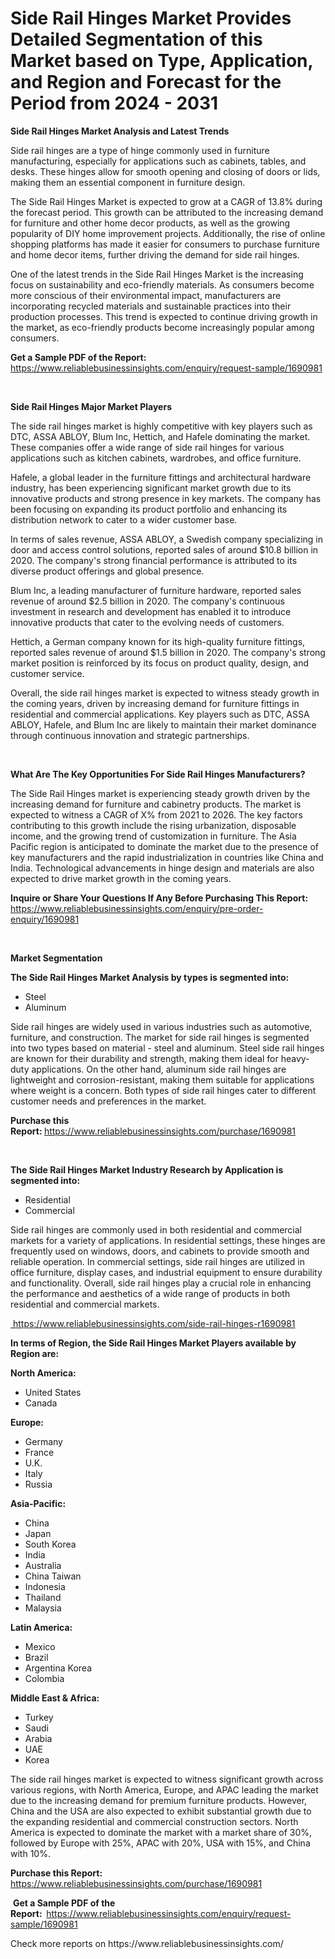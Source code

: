 <p><h1>Side Rail Hinges Market Provides Detailed Segmentation of this Market based on Type, Application, and Region and Forecast for the Period from 2024 - 2031</h1></p><p><strong>Side Rail Hinges Market Analysis and Latest Trends</strong></p>
<p><p>Side rail hinges are a type of hinge commonly used in furniture manufacturing, especially for applications such as cabinets, tables, and desks. These hinges allow for smooth opening and closing of doors or lids, making them an essential component in furniture design.</p><p>The Side Rail Hinges Market is expected to grow at a CAGR of 13.8% during the forecast period. This growth can be attributed to the increasing demand for furniture and other home decor products, as well as the growing popularity of DIY home improvement projects. Additionally, the rise of online shopping platforms has made it easier for consumers to purchase furniture and home decor items, further driving the demand for side rail hinges.</p><p>One of the latest trends in the Side Rail Hinges Market is the increasing focus on sustainability and eco-friendly materials. As consumers become more conscious of their environmental impact, manufacturers are incorporating recycled materials and sustainable practices into their production processes. This trend is expected to continue driving growth in the market, as eco-friendly products become increasingly popular among consumers.</p></p>
<p><strong>Get a Sample PDF of the Report:&nbsp;</strong> <a href="https://www.reliablebusinessinsights.com/enquiry/request-sample/1690981">https://www.reliablebusinessinsights.com/enquiry/request-sample/1690981</a></p>
<p>&nbsp;</p>
<p><strong>Side Rail Hinges Major Market Players</strong></p>
<p><p>The side rail hinges market is highly competitive with key players such as DTC, ASSA ABLOY, Blum Inc, Hettich, and Hafele dominating the market. These companies offer a wide range of side rail hinges for various applications such as kitchen cabinets, wardrobes, and office furniture. </p><p>Hafele, a global leader in the furniture fittings and architectural hardware industry, has been experiencing significant market growth due to its innovative products and strong presence in key markets. The company has been focusing on expanding its product portfolio and enhancing its distribution network to cater to a wider customer base.</p><p>In terms of sales revenue, ASSA ABLOY, a Swedish company specializing in door and access control solutions, reported sales of around $10.8 billion in 2020. The company's strong financial performance is attributed to its diverse product offerings and global presence.</p><p>Blum Inc, a leading manufacturer of furniture hardware, reported sales revenue of around $2.5 billion in 2020. The company's continuous investment in research and development has enabled it to introduce innovative products that cater to the evolving needs of customers.</p><p>Hettich, a German company known for its high-quality furniture fittings, reported sales revenue of around $1.5 billion in 2020. The company's strong market position is reinforced by its focus on product quality, design, and customer service.</p><p>Overall, the side rail hinges market is expected to witness steady growth in the coming years, driven by increasing demand for furniture fittings in residential and commercial applications. Key players such as DTC, ASSA ABLOY, Hafele, and Blum Inc are likely to maintain their market dominance through continuous innovation and strategic partnerships.</p></p>
<p>&nbsp;</p>
<p><strong>What Are The Key Opportunities For Side Rail Hinges Manufacturers?</strong></p>
<p><p>The Side Rail Hinges market is experiencing steady growth driven by the increasing demand for furniture and cabinetry products. The market is expected to witness a CAGR of X% from 2021 to 2026. The key factors contributing to this growth include the rising urbanization, disposable income, and the growing trend of customization in furniture. The Asia Pacific region is anticipated to dominate the market due to the presence of key manufacturers and the rapid industrialization in countries like China and India. Technological advancements in hinge design and materials are also expected to drive market growth in the coming years.</p></p>
<p><strong>Inquire or Share Your Questions If Any Before Purchasing This Report:</strong> <a href="https://www.reliablebusinessinsights.com/enquiry/pre-order-enquiry/1690981">https://www.reliablebusinessinsights.com/enquiry/pre-order-enquiry/1690981</a></p>
<p>&nbsp;</p>
<p><strong>Market Segmentation</strong></p>
<p><strong>The Side Rail Hinges Market Analysis by types is segmented into:</strong></p>
<p><ul><li>Steel</li><li>Aluminum</li></ul></p>
<p><p>Side rail hinges are widely used in various industries such as automotive, furniture, and construction. The market for side rail hinges is segmented into two types based on material - steel and aluminum. Steel side rail hinges are known for their durability and strength, making them ideal for heavy-duty applications. On the other hand, aluminum side rail hinges are lightweight and corrosion-resistant, making them suitable for applications where weight is a concern. Both types of side rail hinges cater to different customer needs and preferences in the market.</p></p>
<p><strong>Purchase this Report:&nbsp;</strong><a href="https://www.reliablebusinessinsights.com/purchase/1690981">https://www.reliablebusinessinsights.com/purchase/1690981</a></p>
<p>&nbsp;</p>
<p><strong>The Side Rail Hinges Market Industry Research by Application is segmented into:</strong></p>
<p><ul><li>Residential</li><li>Commercial</li></ul></p>
<p><p>Side rail hinges are commonly used in both residential and commercial markets for a variety of applications. In residential settings, these hinges are frequently used on windows, doors, and cabinets to provide smooth and reliable operation. In commercial settings, side rail hinges are utilized in office furniture, display cases, and industrial equipment to ensure durability and functionality. Overall, side rail hinges play a crucial role in enhancing the performance and aesthetics of a wide range of products in both residential and commercial markets.</p></p>
<p><a href="https://www.reliablebusinessinsights.com/side-rail-hinges-r1690981">&nbsp;https://www.reliablebusinessinsights.com/side-rail-hinges-r1690981</a></p>
<p><strong>In terms of Region, the Side Rail Hinges Market Players available by Region are:</strong></p>
<p>
    <p> <strong> North America: </strong>
        <ul>
            <li>United States</li>
            <li>Canada</li>
        </ul>
        </p> 
    <p> <strong> Europe: </strong>
        <ul>
            <li>Germany</li>
            <li>France</li>
            <li>U.K.</li>
            <li>Italy</li>
            <li>Russia</li>
        </ul>
        </p> 
    <p> <strong> Asia-Pacific: </strong>
        <ul>
            <li>China</li>
            <li>Japan</li>
            <li>South Korea</li>
            <li>India</li>
            <li>Australia</li>
            <li>China Taiwan</li>
            <li>Indonesia</li>
            <li>Thailand</li>
            <li>Malaysia</li>
        </ul>
        </p> 
    <p> <strong> Latin America: </strong>
        <ul>
            <li>Mexico</li>
            <li>Brazil</li>
            <li>Argentina Korea</li>
            <li>Colombia</li>
        </ul>
        </p> 
    <p> <strong> Middle East & Africa: </strong>
        <ul>
            <li>Turkey</li>
            <li>Saudi</li>
            <li>Arabia</li>
            <li>UAE</li>
            <li>Korea</li>
        </ul>
    </p>
    </p>
<p><p>The side rail hinges market is expected to witness significant growth across various regions, with North America, Europe, and APAC leading the market due to the increasing demand for premium furniture products. However, China and the USA are also expected to exhibit substantial growth due to the expanding residential and commercial construction sectors. North America is expected to dominate the market with a market share of 30%, followed by Europe with 25%, APAC with 20%, USA with 15%, and China with 10%.</p></p>
<p><strong>Purchase this Report: </strong><a href="https://www.reliablebusinessinsights.com/purchase/1690981">https://www.reliablebusinessinsights.com/purchase/1690981</a></p>
<p>&nbsp;<strong>Get a Sample PDF of the Report:&nbsp;&nbsp;</strong><a href="https://www.reliablebusinessinsights.com/enquiry/request-sample/1690981">https://www.reliablebusinessinsights.com/enquiry/request-sample/1690981</a></p>
<p><strong></strong></p>
<p>Check more reports on https://www.reliablebusinessinsights.com/</p>